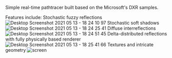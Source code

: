 Simple real-time pathtracer built based on the Microsoft's DXR samples.

Features include:
Stochastic fuzzy reflections
![Desktop Screenshot 2021 05 13 - 18 24 10 97](https://user-images.githubusercontent.com/8358987/118526381-772a8f80-b740-11eb-9d75-1fc90a2f1f32.png)
Stochastic soft shadows
![Desktop Screenshot 2021 05 13 - 18 24 25 41](https://user-images.githubusercontent.com/8358987/118526491-96292180-b740-11eb-9895-f3202aa23a57.png)
Diffuse interreflections
![Desktop Screenshot 2021 05 13 - 18 24 51 45](https://user-images.githubusercontent.com/8358987/118526557-a7722e00-b740-11eb-9e15-2994ec824887.png)
Delta-distributed reflections with fully physically based renderer
![Desktop Screenshot 2021 05 13 - 18 25 41 66](https://user-images.githubusercontent.com/8358987/118526658-c53f9300-b740-11eb-8e41-46a87eb79b59.png)
Textures and intricate geometry
![screen](https://user-images.githubusercontent.com/8358987/119616792-4d88fc80-be01-11eb-8cad-94f0dc90c211.png)

